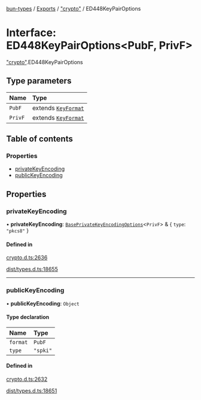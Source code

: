 [bun-types](https://github.com/oven-sh/bun-types/blob/master/api-docs/README.md) / [Exports](https://github.com/oven-sh/bun-types/blob/master/api-docs/modules.md) / ["crypto"](https://github.com/oven-sh/bun-types/blob/master/api-docs/modules/crypto_.md) / ED448KeyPairOptions

# Interface: ED448KeyPairOptions<PubF, PrivF\>

["crypto"](https://github.com/oven-sh/bun-types/blob/master/api-docs/modules/crypto_.md).ED448KeyPairOptions

## Type parameters

| Name | Type |
| :------ | :------ |
| `PubF` | extends [`KeyFormat`](https://github.com/oven-sh/bun-types/blob/master/api-docs/modules/crypto_.md#keyformat) |
| `PrivF` | extends [`KeyFormat`](https://github.com/oven-sh/bun-types/blob/master/api-docs/modules/crypto_.md#keyformat) |

## Table of contents

### Properties

- [privateKeyEncoding](https://github.com/oven-sh/bun-types/blob/master/api-docs/interfaces/crypto_.ED448KeyPairOptions.md#privatekeyencoding)
- [publicKeyEncoding](https://github.com/oven-sh/bun-types/blob/master/api-docs/interfaces/crypto_.ED448KeyPairOptions.md#publickeyencoding)

## Properties

### privateKeyEncoding

• **privateKeyEncoding**: [`BasePrivateKeyEncodingOptions`](https://github.com/oven-sh/bun-types/blob/master/api-docs/interfaces/crypto_.BasePrivateKeyEncodingOptions.md)<`PrivF`\> & { `type`: ``"pkcs8"``  }

#### Defined in

[crypto.d.ts:2636](https://github.com/valgaze/bun-types/blob/6f8dbf8/crypto.d.ts#L2636)

[dist/types.d.ts:18655](https://github.com/valgaze/bun-types/blob/6f8dbf8/dist/types.d.ts#L18655)

___

### publicKeyEncoding

• **publicKeyEncoding**: `Object`

#### Type declaration

| Name | Type |
| :------ | :------ |
| `format` | `PubF` |
| `type` | ``"spki"`` |

#### Defined in

[crypto.d.ts:2632](https://github.com/valgaze/bun-types/blob/6f8dbf8/crypto.d.ts#L2632)

[dist/types.d.ts:18651](https://github.com/valgaze/bun-types/blob/6f8dbf8/dist/types.d.ts#L18651)
